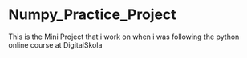 # Numpy_Practice_Project

This is the Mini Project that i work on when i was following the python online course at DigitalSkola
